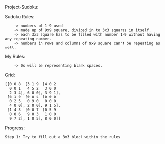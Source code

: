 Project-Sudoku:

Sudoku Rules:

        -> numbers of 1-9 used
        -> made up of 9x9 square, divided in to 3x3 squares in itself.
        -> each 3x3 square has to be filled with number 1-9 without having any repeating number.
        -> numbers in rows and columns of 9x9 square can't be repeating as well.

My Rules:
        
        -> 0s will be representing blank spaces.

Grid:

    [[0 0 8  [3 1 9  [4 0 2
      0 0 1   4 5 2   3 0 0
      2 3 4], 6 0 0], 3 9 1],
     [6 1 9  [0 0 4  [0 0 0
      0 2 5   0 9 0   0 0 0
      4 0 0], 2 0 0], 9 1 5],
     [1 4 3  [0 0 7  [0 5 9
      0 0 6   9 0 3   1 0 0
      9 7 2], 1 0 5], 8 0 0]]

Progress:

    Step 1: Try to fill out a 3x3 block within the rules
